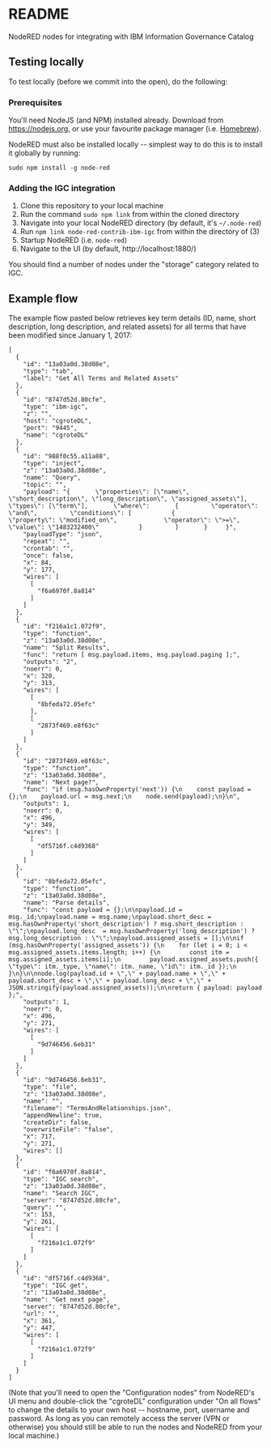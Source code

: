 # README
NodeRED nodes for integrating with IBM Information Governance Catalog

## Testing locally

To test locally (before we commit into the open), do the following:

### Prerequisites

You'll need NodeJS (and NPM) installed already.  Download from https://nodejs.org, or use your favourite package manager (i.e. [Homebrew](https://brew.sh)).

NodeRED must also be installed locally -- simplest way to do this is to install it globally by running:

```sudo npm install -g node-red```

### Adding the IGC integration

1. Clone this repository to your local machine
2. Run the command `sudo npm link` from within the cloned directory
3. Navigate into your local NodeRED directory (by default, it's `~/.node-red`)
4. Run `npm link node-red-contrib-ibm-igc` from within the directory of (3)
5. Startup NodeRED (i.e. `node-red`)
6. Navigate to the UI (by default, http://localhost:1880/)

You should find a number of nodes under the "storage" category related to IGC.

## Example flow

The example flow pasted below retrieves key term details (ID, name, short description, long description, and related assets) for all terms that have been modified since January 1, 2017:

```
[
  {
    "id": "13a03a0d.38d08e",
    "type": "tab",
    "label": "Get All Terms and Related Assets"
  },
  {
    "id": "8747d52d.80cfe",
    "type": "ibm-igc",
    "z": "",
    "host": "cgroteDL",
    "port": "9445",
    "name": "cgroteDL"
  },
  {
    "id": "988f0c55.a11a88",
    "type": "inject",
    "z": "13a03a0d.38d08e",
    "name": "Query",
    "topic": "",
    "payload": "{       \"properties\": [\"name\", \"short_description\", \"long_description\", \"assigned_assets\"],       \"types\": [\"term\"],       \"where\":       {         \"operator\": \"and\",         \"conditions\": [           {             \"property\": \"modified_on\",             \"operator\": \">=\",             \"value\": \"1483232400\"           }         ]       }     }",
    "payloadType": "json",
    "repeat": "",
    "crontab": "",
    "once": false,
    "x": 84,
    "y": 177,
    "wires": [
      [
        "f6a6970f.8a814"
      ]
    ]
  },
  {
    "id": "f216a1c1.072f9",
    "type": "function",
    "z": "13a03a0d.38d08e",
    "name": "Split Results",
    "func": "return [ msg.payload.items, msg.payload.paging ];",
    "outputs": "2",
    "noerr": 0,
    "x": 320,
    "y": 313,
    "wires": [
      [
        "8bfeda72.05efc"
      ],
      [
        "2873f469.e8f63c"
      ]
    ]
  },
  {
    "id": "2873f469.e8f63c",
    "type": "function",
    "z": "13a03a0d.38d08e",
    "name": "Next page?",
    "func": "if (msg.hasOwnProperty('next')) {\n    const payload = {};\n    payload.url = msg.next;\n    node.send(payload);\n}\n",
    "outputs": 1,
    "noerr": 0,
    "x": 496,
    "y": 349,
    "wires": [
      [
        "df5716f.c4d9368"
      ]
    ]
  },
  {
    "id": "8bfeda72.05efc",
    "type": "function",
    "z": "13a03a0d.38d08e",
    "name": "Parse details",
    "func": "const payload = {};\n\npayload.id = msg._id;\npayload.name = msg.name;\npayload.short_desc = msg.hasOwnProperty('short_description') ? msg.short_description : \"\";\npayload.long_desc  = msg.hasOwnProperty('long_description') ? msg.long_description : \"\";\npayload.assigned_assets = [];\n\nif (msg.hasOwnProperty('assigned_assets')) {\n    for (let i = 0; i < msg.assigned_assets.items.length; i++) {\n        const itm = msg.assigned_assets.items[i];\n        payload.assigned_assets.push({ \"type\": itm._type, \"name\": itm._name, \"id\": itm._id });\n    }\n}\n\nnode.log(payload.id + \",\" + payload.name + \",\" + payload.short_desc + \",\" + payload.long_desc + \",\" + JSON.stringify(payload.assigned_assets));\n\nreturn { payload: payload };",
    "outputs": 1,
    "noerr": 0,
    "x": 496,
    "y": 271,
    "wires": [
      [
        "9d746456.6eb31"
      ]
    ]
  },
  {
    "id": "9d746456.6eb31",
    "type": "file",
    "z": "13a03a0d.38d08e",
    "name": "",
    "filename": "TermsAndRelationships.json",
    "appendNewline": true,
    "createDir": false,
    "overwriteFile": "false",
    "x": 717,
    "y": 271,
    "wires": []
  },
  {
    "id": "f6a6970f.8a814",
    "type": "IGC search",
    "z": "13a03a0d.38d08e",
    "name": "Search IGC",
    "server": "8747d52d.80cfe",
    "query": "",
    "x": 153,
    "y": 261,
    "wires": [
      [
        "f216a1c1.072f9"
      ]
    ]
  },
  {
    "id": "df5716f.c4d9368",
    "type": "IGC get",
    "z": "13a03a0d.38d08e",
    "name": "Get next page",
    "server": "8747d52d.80cfe",
    "url": "",
    "x": 361,
    "y": 447,
    "wires": [
      [
        "f216a1c1.072f9"
      ]
    ]
  }
]
```

(Note that you'll need to open the "Configuration nodes" from NodeRED's UI menu and double-click the "cgroteDL" configuration under "On all flows" to change the details to your own host -- hostname, port, username and password.  As long as you can remotely access the server (VPN or otherwise) you should still be able to run the nodes and NodeRED from your local machine.)
